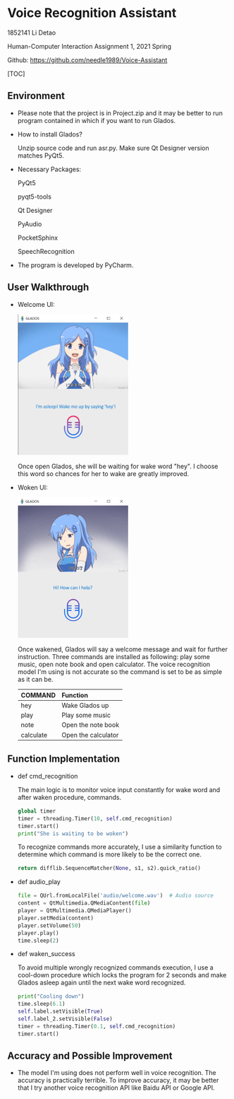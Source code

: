 # Voice Recognition Assistant

1852141 Li Detao

Human-Computer Interaction Assignment 1, 2021 Spring

Github: https://github.com/needle1989/Voice-Assistant

[TOC]

## Environment

* Please note that the project is in Project.zip and it may be better to run program contained in which if you want to run Glados.

* How to install Glados?

  Unzip source code and run asr.py. Make sure Qt Designer version matches PyQt5.

* Necessary Packages:

  PyQt5

  pyqt5-tools

  Qt Designer

  PyAudio

  PocketSphinx

  SpeechRecognition

* The program is developed by PyCharm.

## User Walkthrough

* Welcome UI:

  <img src="README.assets/image-20210514103000179.png" alt="image-20210514103000179" style="zoom:50%;" />

  Once open Glados, she will be waiting for wake word "hey". I choose this word so chances for her to wake are greatly improved.

* Woken UI:

  <img src="README.assets/image-20210514103703345.png" alt="image-20210514103703345" style="zoom:50%;" />

  Once wakened, Glados will say a welcome message and wait for further instruction. Three commands are installed as following: play some music, open note book and open calculator. The voice recognition model I'm using is not accurate so the command is set to be as simple as it can be. 

  | COMMAND   | Function            |
  | --------- | ------------------- |
  | hey       | Wake Glados up      |
  | play      | Play some music     |
  | note      | Open the note book  |
  | calculate | Open the calculator |

## Function Implementation

* def cmd_recognition

  The main logic is to monitor voice input constantly for wake word and after waken procedure, commands.

  ```python
  global timer
  timer = threading.Timer(10, self.cmd_recognition)
  timer.start()
  print("She is waiting to be woken")
  ```

  To recognize commands more accurately, I use a  similarity function to determine which command is more likely to be the correct one.

  ```python
  return difflib.SequenceMatcher(None, s1, s2).quick_ratio()
  ```

* def audio_play

  ```python
  file = QUrl.fromLocalFile('audio/welcome.wav')  # Audio source
  content = QtMultimedia.QMediaContent(file)
  player = QtMultimedia.QMediaPlayer()
  player.setMedia(content)
  player.setVolume(50)
  player.play()
  time.sleep(2)
  ```

* def waken_success

  To avoid multiple wrongly recognized commands execution, I use a cool-down procedure which locks the program for 2 seconds and make Glados asleep again until the next wake word recognized. 

  ```python
  print("Cooling down")
  time.sleep(6.1)
  self.label.setVisible(True)
  self.label_2.setVisible(False)
  timer = threading.Timer(0.1, self.cmd_recognition)
  timer.start()
  ```

## Accuracy and Possible Improvement

* The model I'm using does not perform well in voice recognition. The accuracy is practically terrible. To improve accuracy, it may be better that I try another voice recognition API like Baidu API or Google API.

